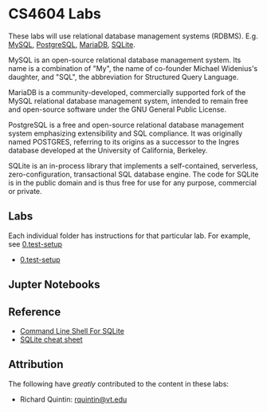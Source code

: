 # CS4604 Labs
These labs will use relational database management systems (RDBMS). E.g. [MySQL](https://www.mysql.com/), [PostgreSQL](https://www.postgresql.org/), [MariaDB](https://mariadb.org/), [SQLite](https://www.sqlite.org/index.html).

MySQL is an open-source relational database management system. Its name is a combination of "My", the name of co-founder Michael Widenius's daughter, and "SQL", the abbreviation for Structured Query Language.

MariaDB is a community-developed, commercially supported fork of the MySQL relational database management system, intended to remain free and open-source software under the GNU General Public License.

PostgreSQL is a free and open-source relational database management system emphasizing extensibility and SQL compliance. It was originally named POSTGRES, referring to its origins as a successor to the Ingres database developed at the University of California, Berkeley.

SQLite is an in-process library that implements a self-contained, serverless, zero-configuration, transactional SQL database engine. The code for SQLite is in the public domain and is thus free for use for any purpose, commercial or private. 

## Labs

Each individual folder has instructions for that particular lab. For example, see [0.test-setup](0.test-setup)
* [0.test-setup](0.test-setup/)

## Jupter Notebooks


## Reference
* [Command Line Shell For SQLite](https://sqlite.org/cli.html#:~:text=Terminate%20the%20sqlite3%20program%20by,a%20long%2Drunning%20SQL%20statement.)
* [SQLite cheat sheet](sql-sqlite-commands-cheat-sheet.pdf)

## Attribution

The following have _greatly_ contributed to the content in these labs:

* Richard Quintin: rquintin@vt.edu
